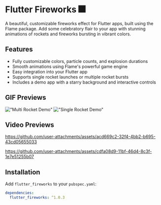 # Flutter Fireworks 🎆

A beautiful, customizable fireworks effect for Flutter apps, built using the Flame package. Add some celebratory flair to your app with stunning animations of rockets and fireworks bursting in vibrant colors.

## Features

- Fully customizable colors, particle counts, and explosion durations
- Smooth animations using Flame's powerful game engine
- Easy integration into your Flutter app
- Supports single rocket launches or multiple rocket bursts
- Includes a demo app with a starry background and interactive controls

## GIF Previews

!["Multi Rocket Demo"](example/demo_gifs/flutter_fireworks_multi.gif)
!["Single Rocket Demo"](example/demo_gifs/flutter_fireworks_single.gif)

## Video Previews

<https://github.com/user-attachments/assets/acd669c2-32f4-4bb2-b695-43cd05655033>

<https://github.com/user-attachments/assets/cdfa08d9-11bf-46d4-8c3f-1e7e51255b07>

## Installation

Add `flutter_fireworks` to your `pubspec.yaml`:

```yaml
dependencies:
  flutter_fireworks: ^1.0.3
```
